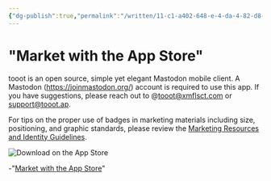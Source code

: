 ```yaml
---
{"dg-publish":true,"permalink":"/written/11-c1-a402-648-e-4-da-4-82-d8-0-d8-d9-fdd-2-d03/","dgHomeLink":true,"dgPassFrontmatter":false}
---
```


# "Market with the App Store" 

tooot is an open source, simple yet elegant Mastodon mobile client. A Mastodon (https://joinmastodon.org/) account is required to use this app. If you have suggestions, please reach out to @tooot@xmflsct.com or support@tooot.ap.

For tips on the proper use of badges in marketing materials including size, positioning, and graphic standards, please review the [Marketing Resources and Identity Guidelines](https://developer.apple.com/app-store/marketing/guidelines/#section-badges).

![Download on the App Store](https://tools.applemediaservices.com/api/badges/download-on-the-app-store/black/en-us?size=250x83&releaseDate=1618617600)

-"[Market with the App Store](https://tools.applemediaservices.com/app/1549772269)"